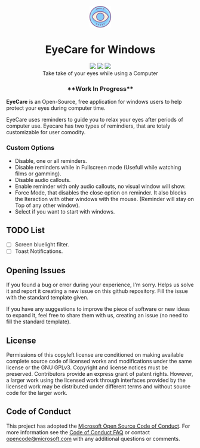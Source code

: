<p align="center"><img src="resources/logo.png"></p>
<h1 align="center"> EyeCare for Windows </h1>

<p align="center">
	<img src="https://img.shields.io/badge/Platform-windows-success.svg">
	<img src="https://img.shields.io/github/license/raphaelvallat/pingouin.svg" href="https://github.com/byjokese/EyeCare/blob/master/LICENSE.md">
	<img src="https://api.codacy.com/project/badge/Grade/e067856ec64a4292b74ac12259866b98" href="https://www.codacy.com?utm_source=github.com&amp;utm_medium=referral&amp;utm_content=byjokese/EyeCare&amp;utm_campaign=Badge_Grade">
	<br>
	Take take of your eyes while using a Computer
</p>

<h3 align="center"> **Work In Progress** </h3>

**EyeCare** is an Open-Source, free application for windows users to help protect your eyes during computer time.

EyeCare uses reminders to guide you to relax your eyes after periods of computer use. Eyecare has two types of remindiers, that are totaly customizable for user comodity.

### Custom Options

- Disable, one or all reminders.
- Disable reminders while in Fullscreen mode (Usefull while watching films or gamming).
- Disable audio callouts.
- Enable reminder with only audio callouts, no visual window will show.
- Force Mode, that disables the close option on reminder. It also blocks the Iteraction with other windows with the mouse. (Reminder will stay on Top of any other window).
- Select if you want to start with windows.

## TODO List

- [ ] Screen bluelight filter.
- [ ] Toast Notifications.

## Opening Issues

If you found a bug or error during your experience, I'm sorry. Helps us solve it and report it creating a new issue on this github repository. Fill the issue with the standard template given.

If you have any suggestions to improve the piece of software or new ideas to expand it, feel free to share them with us, creating an issue (no need to fill the standard template).

## License

Permissions of this copyleft license are conditioned on making available complete source code of licensed works and modifications under the same license or the GNU GPLv3. Copyright and license notices must be preserved. Contributors provide an express grant of patent rights. However, a larger work using the licensed work through interfaces provided by the licensed work may be distributed under different terms and without source code for the larger work.

## Code of Conduct

This project has adopted the [Microsoft Open Source Code of Conduct](https://opensource.microsoft.com/codeofconduct/). For more information see the [Code of Conduct FAQ](https://opensource.microsoft.com/codeofconduct/faq/) or contact opencode@microsoft.com with any additional questions or comments.
